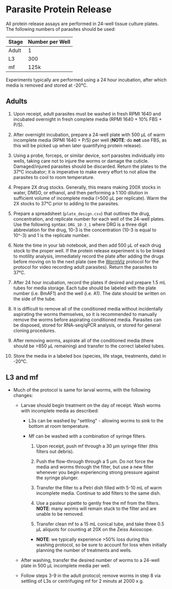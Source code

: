 # Parasite Protein Release

All protein release assays are performed in 24-well tissue culture plates. The following numbers of parasites should be used:

  |Stage | Number per Well |
  |------|--------|
  |Adult |1       |
  |L3    |300     |
  |mf    |125k    |

Experiments typically are performed using a 24 hour incubation, after which media is removed and stored at -20°C.

## Adults

1. Upon receipt, adult parasites must be washed in fresh RPMI 1640 and incubated overnight in fresh complete media (RPMI 1640 + 10% FBS + P/S).

2. After overnight incubation, prepare a 24-well plate with 500 μL of warm incomplete media (RPMI 1640 + P/S) per well (**NOTE**: do **not** use FBS, as this will be picked up when later quantifying protein release).

2. Using a probe, forceps, or similar device, sort parasites individually into wells, taking care not to injure the worms or damage the cuticle. Damaged/injured parasites should be discarded. Return the plates to the 37°C incubator; it is imperative to make every effort to not allow the parasites to cool to room temperature.

3. Prepare 2X drug stocks. Generally, this means making 200X stocks in water, DMSO, or ethanol, and then performing a 1:100 dilution in sufficient volume of incomplete media (>500 μL per replicate). Warm the 2X stocks to 37°C prior to adding to the parasites.

4. Prepare a spreadsheet (`plate_design.csv`) that outlines the drug, concentration, and replicate number for each well of the 24-well plates. Use the following syntax: `DRG_10-3_1` where DRG is a three digit abbreviation for the drug, 10-3 is the concentration (10-3 is equal to 10^-3) and 1 is the replicate number.

5. Note the time in your lab notebook, and then add 500 μL of each drug stock to the proper well. If the protein release experiment is to be linked to motility analysis, immediately record the plate after adding the drugs before moving on to the next plate (see the [WormViz](../wormviz/wormviz.md) protocol for the protocol for video recording adult parasites). Return the parasites to 37°C.

6. After 24 hour incubation, record the plates if desired and prepare 1.5 mL tubes for media storage. Each tube should be labeled with the plate number (i.e. BmAF1) and the well (i.e. A1). The date should be written on the side of the tube.

7. It is difficult to remove all of the conditioned media without incidentally aspirating the worms themselves, so it is recommended to manually remove the worms before aspirating conditioned media. Parasites can be disposed, stored for RNA-seq/qPCR analysis, or stored for general cloning procedures.

8. After removing worms, aspirate all of the conditioned media (there should be >850 μL remaining) and transfer to the correct labeled tubes.

9. Store the media in a labeled box (species, life stage, treatments, date) in -20°C.

## L3 and mf

- Much of the protocol is same for larval worms, with the following changes:

  - Larvae should begin treatment on the day of receipt. Wash worms with incomplete media as described:

    - L3s can be washed by "settling" - allowing worms to sink to the bottom at room temperature.

    - Mf can be washed with a combination of syringe filters.

        1. Upon receipt, push mf through a 30 μm syringe filter (this filters out debris).

        2. Push the flow-through through a 5 μm. Do not force the media and worms through the filter, but use a new filter whenever you begin experiencing strong pressure against the syringe plunger.

        3. Transfer the filter to a Petri dish filled with 5-10 mL of warm incomplete media. Continue to add filters to the same dish.

        4. Use a pasteur pipette to gently free the mf from the filters. **NOTE**: many worms will remain stuck to the filter and are unable to be removed.

        5. Transfer clean mf to a 15 mL conical tube, and take three 0.5 μL aliquots for counting at 20X on the Zeiss Axioscope.

        - **NOTE**: we typically experience >50% loss during this washing protocol, so be sure to account for loss when initially planning the number of treatments and wells.

  - After washing, transfer the desired number of worms to a 24-well plate in 500 μL incomplete media per well.

  - Follow steps 3-9 in the adult protocol; remove worms in step 8 via settling of L3s or centrifuging mf for 2 minuts at 2000 x g.
